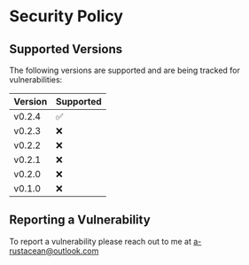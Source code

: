 # Security Policy

## Supported Versions

The following versions are supported and are being tracked for vulnerabilities:

| Version | Supported          |
| ------- | ------------------ |
| v0.2.4  | :white_check_mark: |
| v0.2.3  | :x:                |
| v0.2.2  | :x:                |
| v0.2.1  | :x:                |
| v0.2.0  | :x:                |
| v0.1.0  | :x:                |

## Reporting a Vulnerability

To report a vulnerability please reach out to me at [a-rustacean@outlook.com](mailto:a-rustacean@outlook.com)
